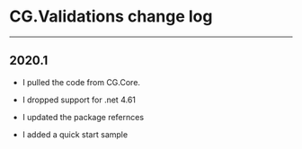 # CG.Validations change log
---

## 2020.1

* I pulled the code from CG.Core.

* I dropped support for .net 4.61

* I updated the package refernces

* I added a quick start sample



